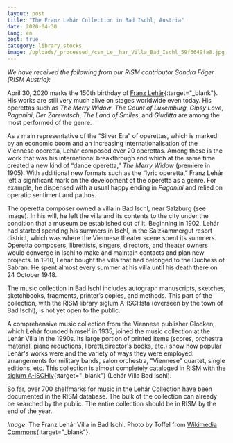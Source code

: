 ```yaml
---
layout: post
title: "The Franz Lehár Collection in Bad Ischl, Austria"
date: 2020-04-30
lang: en
post: true
category: library_stocks
image: /uploads/_processed_/csm_Le__har_Villa_Bad_Ischl_59f6649fa8.jpg
---
```



_We have received the following from our RISM contributor Sandra Föger (RISM Austria):_

April 30, 2020 marks the 150th birthday of [Franz Lehár](https://opac.rism.info/search?View=rism&author=Lehar+Franz&Language=en){:target="_blank"}. His works are still very much alive on stages worldwide even today. His operettas such as _The Merry Widow_, _The Count of Luxemburg_, _Gipsy Love_, _Paganini_, _Der Zarewitsch_, _The Land of Smiles_, and _Giuditta_ are among the most performed of the genre.

As a main representative of the “Silver Era” of operettas, which is marked by an economic boom and an increasing internationalisation of the Viennese operetta, Lehár composed over 20 operettas. Among these is the work that was his international breakthrough and which at the same time created a new kind of “dance operetta,” _The Merry Widow_ (premiere in 1905). With additional new formats such as the “lyric operetta,” Franz Lehár left a significant mark on the development of the operetta as a genre. For example, he dispensed with a usual happy ending in _Paganini_ and relied on operatic sentiment and pathos.

The operetta composer owned a villa in Bad Ischl, near Salzburg (see image). In his will, he left the villa and its contents to the city under the condition that a museum be established out of it. Beginning in 1902, Lehár had started spending his summers in Ischl, in the Salzkammergut resort district, which was where the Viennese theater scene spent its summers. Operetta composers, librettists, singers, directors, and theater owners would converge in Ischl to make and maintain contacts and plan new projects. In 1910, Lehár bought the villa that had belonged to the Duchess of Sabran. He spent almost every summer at his villa until his death there on 24 October 1948.

The music collection in Bad Ischl includes autograph manuscripts, sketches, sketchbooks, fragments, printer’s copies, and methods. This part of the collection, with the RISM library siglum A-ISCHsta (overseen by the town of Bad Ischl), is not yet open to the public.

A comprehensive music collection from the Viennese publisher Glocken, which Lehár founded himself in 1935, joined the music collection at the Lehár Villa in the 1990s. Its large portion of printed items (scores, orchestra material, piano reductions, libretti,director's books, etc.) show how popular Lehár's works were and the variety of ways they were employed: arrangements for military bands, salon orchestra, "Viennese" quartet, single editions, etc. This collection is almost completely cataloged in RISM [with the siglum A-ISCHlv](https://opac.rism.info/search?View=rism&siglum=A-ISCHlv&Language=en){:target="_blank"} (Lehár Villa Bad Ischl).

So far, over 700 shelfmarks for music in the Lehár Collection have been documented in the RISM database. The bulk of the collection can already be searched by the public. The entire collection should be in RISM by the end of the year.

_Image_: The Franz Lehár Villa in Bad Ischl. Photo by Toffel from [Wikimedia Commons](https://commons.wikimedia.org/wiki/File:L%C3%A9har_Villa_Bad_Ischl.JPG?uselang=en){:target="_blank"}.



<script type="text/javascript">var switchTo5x=true;</script><script type="text/javascript" src="http://w.sharethis.com/button/buttons.js"></script><script type="text/javascript">stLight.options({publisher: "9b601438-1ce1-49d8-bfd7-9cff5df54c17", doNotHash: false, doNotCopy: false, hashAddressBar: false});</script>